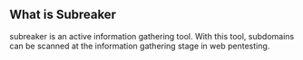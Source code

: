 ## What is Subreaker
subreaker is an active information gathering tool. With this tool, subdomains can be scanned at the information gathering stage in web pentesting.
